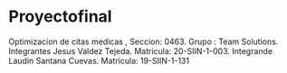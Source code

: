 # Proyectofinal
Optimizacion de citas medicas , Seccion: 0463. Grupo : Team Solutions. Integrantes Jesus Valdez Tejeda. Matricula: 20-SIIN-1-003. Integrande Laudin Santana Cuevas. Matricula: 19-SIIN-1-131
